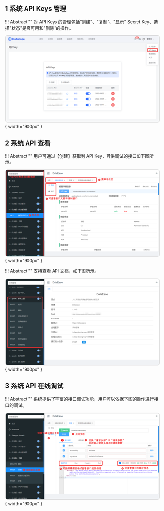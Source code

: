 ## 1 系统 API Keys 管理

!!! Abstract ""
    对 API Keys 的管理包括"创建"、"复制"、"显示" Secret Key、选择"状态"是否可用和"删除"的操作。

![组件置底_基础功能](../img/xpack/集成与扩展1.png){ width="900px" }

## 2 系统 API 查看

!!! Abstract ""
    用户可通过【创建】获取到 API Key，可供调试的接口如下图所示。

![组件置底_基础功能](../img/xpack/集成与扩展2.png){ width="900px" }

!!! Abstract ""
    支持查看 API 文档，如下图所示。

![组件置底_基础功能](../img/xpack/集成与扩展3.png){ width="900px" }

## 3 系统 API 在线调试

!!! Abstract ""
    系统提供了丰富的接口调试功能，用户可以依据下图的操作进行接口的调试。

![组件置底_基础功能](../img/xpack/API-KEY.png){ width="900px" }


